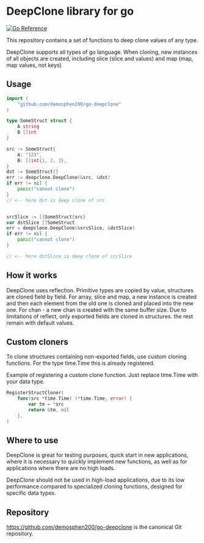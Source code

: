 
# DeepClone library for go
[![Go Reference](https://pkg.go.dev/badge/golang.org/x/example.svg)](https://pkg.go.dev/golang.org/x/example)


This repository contains a set of functions to deep clone values of any type.


DeepClone supports all types of go language. When cloning, new instances of all objects are created, including slice (slice and values) and map (map, map values, not keys)

## Usage


```go
import (
	"github.com/demosphen200/go-deepclone"
)

type SomeStruct struct {
	A string
	B []int
}

src := SomeStruct{
    A: "123",
    B: []int{1, 2, 3},
}
dst := SomeStruct{}
err := deepclone.DeepClone(&src, &dst)
if err != nil {
    panic("cannot clone")
}
// <-- here dst is deep clone of src 


srcSlice := []SomeStruct{src}
var dstSlice []SomeStruct
err = deepclone.DeepClone(&srcSlice, &dstSlice)
if err != nil {
    panic("cannot clone")
}

// <-- here dstSlice is deep clone of srcSlice 

```

## How it works

DeepClone uses reflection.
Primitive types are copied by value, structures are cloned field by field.
For array, slice and map, a new instance is created and then each element from the old one is cloned and placed into the new one.
For chan - a new chan is created with the same buffer size.
Due to limitations of reflect, only exported fields are cloned in structures.
the rest remain with default values.

## Custom cloners

To clone structures containing non-exported fields, use custom cloning functions. For the type time.Time this is already registered.


Example of registering a custom clone function. Just replace time.Time with your data type.
```go
RegisterStructCloner(
    func(src *time.Time) (*time.Time, error) {
        var tm = *src
        return &tm, nil
    },
)
```

## Where to use

DeepClone is great for testing purposes,
quick start in new applications,
where it is necessary to quickly implement new functions,
as well as for applications where there are no high loads.

DeepClone should not be used in high-load applications,
due to its low performance compared to specialized cloning functions,
designed for specific data types.

## Repository

https://github.com/demosphen200/go-deepclone is the canonical Git repository.

